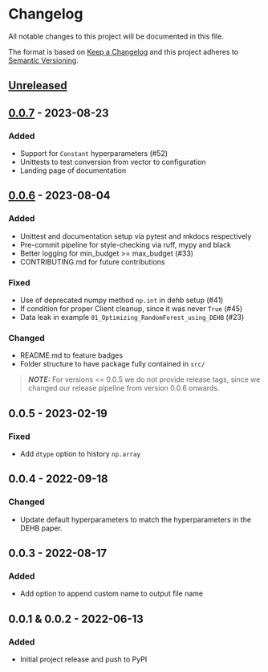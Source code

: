 # Changelog

All notable changes to this project will be documented in this file.

The format is based on [Keep a Changelog](https://keepachangelog.com/en/1.0.0/)
and this project adheres to [Semantic Versioning](https://semver.org/spec/v2.0.0.html).

## [Unreleased]

## [0.0.7] - 2023-08-23

### Added
- Support for `Constant` hyperparameters (#52)
- Unittests to test conversion from vector to configuration
- Landing page of documentation

## [0.0.6] - 2023-08-04

### Added

- Unittest and documentation setup via pytest and mkdocs respectively
- Pre-commit pipeline for style-checking via ruff, mypy and black
- Better logging for min_budget >= max_budget (#33)
- CONTRIBUTING.md for future contributions

### Fixed

- Use of deprecated numpy method ```np.int``` in dehb setup (#41)
- If condition for proper Client cleanup, since it was never ```True``` (#45)
- Data leak in example ```01_Optimizing_RandomForest_using_DEHB``` (#23)

### Changed

- README.md to feature badges
- Folder structure to have package fully contained in ```src/```

> **_NOTE:_**  For versions <= 0.0.5 we do not provide release tags, since we changed our release pipeline from version 0.0.6 onwards.

## 0.0.5 - 2023-02-19

### Fixed

- Add ```dtype``` option to history ```np.array```

## 0.0.4 - 2022-09-18

### Changed

- Update default hyperparameters to match the hyperparameters in the DEHB paper.

## 0.0.3 - 2022-08-17

### Added

- Add option to append custom name to output file name
## 0.0.1 & 0.0.2 - 2022-06-13

### Added
- Initial project release and push to PyPI

[unreleased]: https://github.com/automl/compare/v0.0.7...master
[0.0.7]: https://github.com/automl/releases/tag/v0.0.6...v0.0.7
[0.0.6]: https://github.com/automl/releases/tag/v0.0.6
